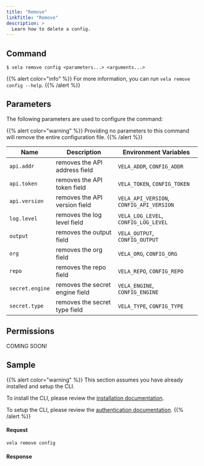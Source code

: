 ```yaml
---
title: "Remove"
linkTitle: "Remove"
description: >
  Learn how to delete a config.
---
```


## Command

```
$ vela remove config <parameters...> <arguments...>
```

{{% alert color="info" %}}
For more information, you can run `vela remove config --help`.
{{% /alert %}}

## Parameters

The following parameters are used to configure the command:

{{% alert color="warning" %}}
Providing no parameters to this command will remove the entire configuration file.
{{% /alert %}}

| Name            | Description                     | Environment Variables                    |
| --------------- | ------------------------------- | ---------------------------------------- |
| `api.addr`      | removes the API address field   | `VELA_ADDR`, `CONFIG_ADDR`               |
| `api.token`     | removes the API token field     | `VELA_TOKEN`, `CONFIG_TOKEN`             |
| `api.version`   | removes the API version field   | `VELA_API_VERSION`, `CONFIG_API_VERSION` |
| `log.level`     | removes the log level field     | `VELA_LOG_LEVEL`, `CONFIG_LOG_LEVEL`     |
| `output`        | removes the output field        | `VELA_OUTPUT`, `CONFIG_OUTPUT`           |
| `org`           | removes the org field           | `VELA_ORG`, `CONFIG_ORG`                 |
| `repo`          | removes the repo field          | `VELA_REPO`, `CONFIG_REPO`               |
| `secret.engine` | removes the secret engine field | `VELA_ENGINE`, `CONFIG_ENGINE`           |
| `secret.type`   | removes the secret type field   | `VELA_TYPE`, `CONFIG_TYPE`               |

## Permissions

COMING SOON!

## Sample

{{% alert color="warning" %}}
This section assumes you have already installed and setup the CLI.

To install the CLI, please review the [installation documentation](/docs/cli/install/).

To setup the CLI, please review the [authentication documentation](/docs/cli/authentication/).
{{% /alert %}}

#### Request

```sh
vela remove config
```

#### Response
